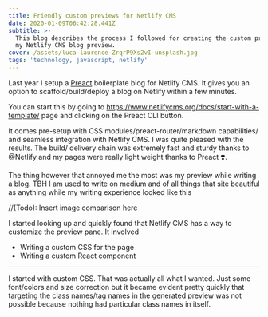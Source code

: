 ```yaml
---
title: Friendly custom previews for Netlify CMS
date: 2020-01-09T06:42:28.441Z
subtitle: >-
  This blog describes the process I followed for creating the custom preview for
  my Netlify CMS blog preview.
cover: /assets/luca-laurence-ZrqrP9Xs2vI-unsplash.jpg
tags: 'technology, javascript, netlify'
---
```

Last year I setup a [Preact](https://preactjs.com/) boilerplate blog for Netlify CMS. It gives you an option to scaffold/build/deploy a blog on Netlify within a few minutes.

You can start this by going to <https://www.netlifycms.org/docs/start-with-a-template/> page and clicking on the Preact CLI button.

It comes pre-setup with CSS modules/preact-router/markdown capabilities/ and seamless integration with Netlify CMS. I was quite pleased with the results. The build/ delivery chain was extremely fast and sturdy thanks to @Netlify and my pages were really light weight thanks to Preact ❣️.

The thing however that annoyed me the most was my preview while writing a blog. TBH I am used to write on medium and of all things that site beautiful as anything while my writing experience looked like this

//(Todo): Insert image comparison here

I started looking up and quickly found that Netlify CMS has a way to customize the preview pane. It involved

- Writing a custom CSS for the page
- Writing a custom React component

---

I started with custom CSS. That was actually all what I wanted. Just some font/colors and size correction but it became evident pretty quickly that targeting the class names/tag names in the generated preview was not possible because nothing had particular class names in itself.
